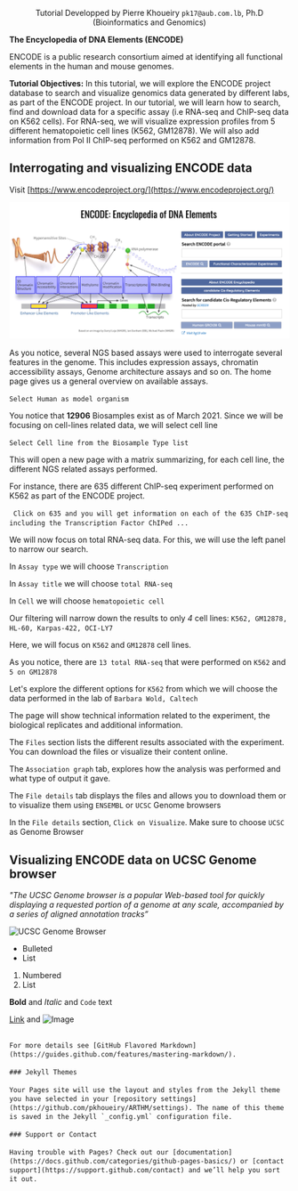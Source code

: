 <div align="center">
    
   Tutorial Developped by Pierre Khoueiry ```pk17@aub.com.lb```, Ph.D (Bioinformatics and Genomics)
   
</div>


**The Encyclopedia of DNA Elements (ENCODE)**

ENCODE is a public research consortium aimed at identifying all functional elements in the human and mouse genomes.

**Tutorial Objectives:**
    In this tutorial, we will explore the ENCODE project database to search and 
    visualize genomics data generated by different labs, as part of the ENCODE project.
    In our tutorial, we will learn how to search, find and download data for a specific assay (i.e RNA-seq and ChIP-seq data on K562 cells).
    For RNA-seq, we will visualize expression profiles from 5 different hematopoietic cell lines (K562, GM12878).
    We will also add information from Pol II ChIP-seq performed on K562 and GM12878.


## Interrogating and visualizing ENCODE data

Visit [https://www.encodeproject.org/](https://www.encodeproject.org/)

![ENCODE project](https://github.com/pkhoueiry/ARTHM/blob/gh-pages/figures/ENCODE.png)

As you notice, several NGS based assays were used to interrogate several features in the genome. This includes expression assays, chromatin accessibility assays, Genome architecture assays and so on.
The home page gives us a general overview on available assays. 

```Select Human as model organism```

You notice that **12906** Biosamples exist as of March 2021. Since we will be focusing on cell-lines related data, we will select cell line

```Select Cell line from the Biosample Type list```

This will open a new page with a matrix summarizing, for each cell line, the different NGS related assays performed.

For instance, there are 635 different ChIP-seq experiment performed on K562 as part of the ENCODE project.

``` Click on 635 and you will get information on each of the 635 ChIP-seq including the Transcription Factor ChIPed ...```

We will now focus on total RNA-seq data. For this, we will use the left panel to narrow our search. 

In ```Assay type``` we will choose ```Transcription```

In ```Assay title``` we will choose ```total RNA-seq```

In ```Cell``` we will choose ```hematopoietic cell```

Our filtering will narrow down the results to only *4* cell lines: ```K562, GM12878, HL-60, Karpas-422, OCI-LY7```

Here, we will focus on ```K562``` and ```GM12878``` cell lines.

As you notice, there are  ```13 total RNA-seq``` that were performed on ```K562``` and ```5 on GM12878```

Let's explore the different options for ```K562``` from which we will choose the data performed in the lab of ```Barbara Wold, Caltech```

The page will show technical information related to the experiment, the biological replicates and additional information.

The ```Files``` section lists the different results associated with the experiment. You can download the files or visualize their content online.

The ```Association graph``` tab, explores how the analysis was performed and what type of output it gave.

The ```File details``` tab displays the files and allows you to download them or to visualize them using ```ENSEMBL``` or ```UCSC``` Genome browsers

In the ```File details``` section, ```Click on Visualize```. Make sure to choose ```UCSC``` as Genome Browser

## Visualizing ENCODE data on UCSC Genome browser

_"The UCSC Genome browser is a popular Web-based tool for quickly displaying a requested portion of a genome at any scale, accompanied by a series of aligned annotation tracks”_

![UCSC Genome Browser](https://github.com/pkhoueiry/ARTHM/blob/gh-pages/figures/ucsc_browser.png)

- Bulleted
- List

1. Numbered
2. List

**Bold** and _Italic_ and `Code` text

[Link](url) and ![Image](src)
```

For more details see [GitHub Flavored Markdown](https://guides.github.com/features/mastering-markdown/).

### Jekyll Themes

Your Pages site will use the layout and styles from the Jekyll theme you have selected in your [repository settings](https://github.com/pkhoueiry/ARTHM/settings). The name of this theme is saved in the Jekyll `_config.yml` configuration file.

### Support or Contact

Having trouble with Pages? Check out our [documentation](https://docs.github.com/categories/github-pages-basics/) or [contact support](https://support.github.com/contact) and we’ll help you sort it out.
